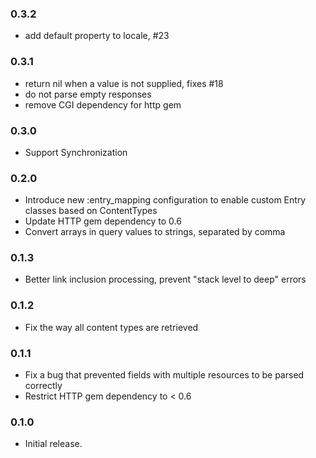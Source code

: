 ### 0.3.2
* add default property to locale, #23

### 0.3.1
* return nil when a value is not supplied, fixes #18
* do not parse empty responses
* remove CGI dependency for http gem

### 0.3.0

* Support Synchronization


### 0.2.0

* Introduce new :entry_mapping configuration to enable custom Entry classes based on ContentTypes
* Update HTTP gem dependency to 0.6
* Convert arrays in query values to strings, separated by comma


### 0.1.3

* Better link inclusion processing, prevent "stack level to deep" errors


### 0.1.2

* Fix the way all content types are retrieved


### 0.1.1

* Fix a bug that prevented fields with multiple resources to be parsed correctly
* Restrict HTTP gem dependency to < 0.6


### 0.1.0

* Initial release.
